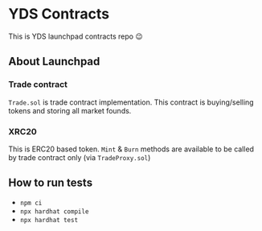 # YDS Contracts

This is YDS launchpad contracts repo 😉

## About Launchpad

### Trade contract

`Trade.sol` is trade contract implementation. This contract is buying/selling tokens and storing all market founds.

### XRC20

This is ERC20 based token. `Mint` & `Burn` methods are available to be called by trade contract only (via `TradeProxy.sol`)

## How to run tests

- `npm ci`
- `npx hardhat compile`
- `npx hardhat test`
